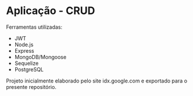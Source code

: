 # Aplicação - CRUD

Ferramentas utilizadas:
* JWT
* Node.js
* Express
* MongoDB/Mongoose
* Sequelize
* PostgreSQL

Projeto inicialmente elaborado pelo site idx.google.com e exportado para o presente repositório.

